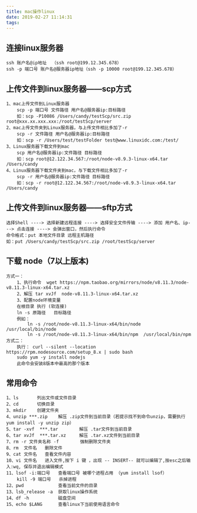 ```yaml
---
title: mac操作linux
date: 2019-02-27 11:14:31
tags:
---
```


## 连接linux服务器
    ssh 账户名@ip地址  （ssh root@199.12.345.678）
    ssh -p 端口号 账户名@服务器ip地址（ssh -p 10000 root@199.12.345.678）

## 上传文件到linux服务器——scp方式
    1、mac上传文件到Linux服务器
        scp -p 端口号 文件路径 用户名@服务器ip:目标路径
        如：scp -P10086 /Users/candy/testScp/src.zip root@xxx.xx.xxx.xxx:/root/testScp/server
    2、mac上传文件夹到Linux服务器，与上传文件相比多加了-r
        scp -r 文件路径 用户名@服务器ip:目标路径
        如：scp -r /Users/test/testFolder test@www.linuxidc.com:/test/
    3、Linux服务器下载文件到mac
        scp 用户名@服务器ip:文件路径 目标路径
        如：scp root@12.122.34.567:/root/node-v8.9.3-linux-x64.tar  /Users/candy
    4、Linux服务器下载文件夹到mac，与下载文件相比多加了-r
        scp -r 用户名@服务器ip:文件路径 目标路径
        如：scp -r root@12.122.34.567:/root/node-v8.9.3-linux-x64.tar  /Users/candy

## 上传文件到linux服务器——sftp方式
    选择Shell ----> 选择新建远程连接 ----> 选择安全文件传输 ----> 添加 用户名、ip---> 点击连接 ----> 会弹出窗口，然后执行命令
    命令格式：put 本地文件目录 远程主机路径
    如：put /Users/candy/testScp/src.zip /root/testScp/server

## 下载 node（7以上版本)
    方式一：
        1、执行命令  wget https://npm.taobao.org/mirrors/node/v8.11.3/node-v8.11.3-linux-x64.tar.xz
        2、解压 tar xvJf  node-v8.11.3-linux-x64.tar.xz
        3、配置node环境变量
        在根目录 执行 (软连接)  
        ln -s 原路径   目标路径
        例如：
            ln -s /root/node-v8.11.3-linux-x64/bin/node  /usr/local/bin/node
            ln -s /root/node-v8.11.3-linux-x64/bin/npm  /usr/local/bin/npm
    方式二：
        执行： curl --silent --location https://rpm.nodesource.com/setup_8.x | sudo bash
        sudo yum -y install nodejs
        此命令会安装8版本中最高的那个版本


## 常用命令
    1、ls       列出文件或文件目录
    2、cd       切换目录
    3、mkdir    创建文件夹
    4、unzip ***.zip    解压 .zip文件到当前目录（若提示找不到命令unzip，需要执行yum install -y unzip zip）
    5、tar -xvf  ***.tar        解压 .tar文件到当前目录
    6、tar xvJf  ***.tar.xz     解压 .tar.xz文件到当前目录
    7、rm -r 文件夹名称 -f        强制删除文件夹 
    8、rm  文件名   删除文件
    9、cat 文件名   查看文件内容
    10、vi 文件名   进入文件,按下 i 键 ，出现 -- INSERT-- 就可以编辑了,按esc之后输入:wq, 保存并退出编辑模式 
    11、lsof -i:端口号   查看端口号 被哪个进程占用 （yum install lsof）
        kill -9 端口号   杀掉进程
    12、pwd             查看当前文件的目录
    13、lsb_release -a  获取linux操作系统
    14、df -h           磁盘空间
    15、echo $LANG      查看linux下当前使用语言命令
